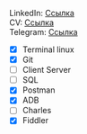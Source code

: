 LinkedIn: [Ссылка](https://www.linkedin.com/in/sanyads/)  
CV: [Ссылка](https://www.github.com/SanyaDS/SanyaDS/blob/main/QA%20CV%20Resume.pdf/)  
Telegram: [Ссылка](https://www.t.me/ds2k10/)

- [x] Terminal linux
- [x] Git
- [ ] Client Server
- [ ] SQL
- [x] Postman
- [x] ADB
- [ ] Charles
- [x] Fiddler
